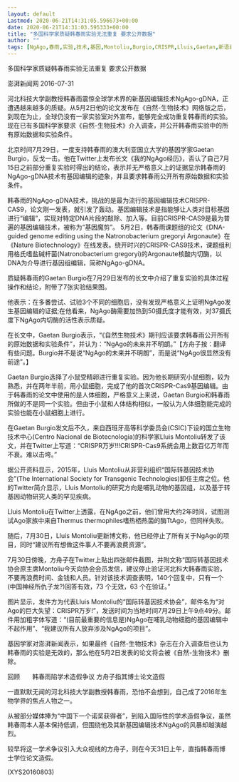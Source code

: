 ```yaml
---
layout: default
Lastmod: 2020-06-21T14:31:05.596673+00:00
date: 2020-06-21T14:31:03.595333+00:00
title: "多国科学家质疑韩春雨实验无法重复 要求公开数据"
author: ""
tags: [NgAgo,春雨,实验,技术,基因,Montoliu,Burgio,CRISPR,Lluis,Gaetan,新语丝]
---
```


多国科学家质疑韩春雨实验无法重复 要求公开数据

澎湃新闻网 2016-07-31

河北科技大学副教授韩春雨震惊全球学术界的新基因编辑技术NgAgo-gDNA，正遭遇越来越多的质疑。从5月2日他的论文发布在《自然-生物技术》网络版之后，到现在为止，全球仍没有一家实验室对外宣布，能够完全成功重复韩春雨的实验。现在已有多国科学家要求《自然-生物技术》介入调查，并公开韩春雨实验中的所有原始数据和实验条件。

北京时间7月29日，一度支持韩春雨的澳大利亚国立大学的基因学家Gaetan Burgio，反戈一击。他在Twitter上发布长文《我的NgAgo经历》，否认了自己7月15日之前部分重复实验时得出的结论，表示并无严格意义上的证据显示韩春雨的NgAgo-gDNA技术有基因编辑的迹象，并且要求韩春雨公开所有原始数据和实验条件。

韩春雨的NgAgo-gDNA技术，挑战的是最为流行的基因编辑技术CRISPR-CAS9，论文刚一发表，就引发了轰动。基因编辑技术是指能够让人类对目标基因进行“编辑”，实现对特定DNA片段的敲除、加入等。目前CRISPR-CAS9是最为普遍的基因编辑技术，被称为“基因魔剪”。 5月2日，韩春雨课题组的论文《DNA-guided genome editing using the Natronobacterium gregoryi Argonaute》在《Nature Biotechnology》在线发表。绕开时兴的CRISPR-CAS9技术，课题组利用格氏嗜盐碱杆菌(Natronobacterium gregoryi)的Argonaute核酸内切酶，以DNA为介导进行基因组编辑，简称NgAgo-gDNA。

质疑韩春雨的Gaetan Burgio在7月29日发布的长文中介绍了重复实验的具体过程操作和结论，附带了7张实验结果图。

他表示：在多番尝试、试验3个不同的细胞后，没有发现严格意义上证明NgAgo发生基因编辑的证据;在他看来，NgAgo酶需要加热到50摄氏度才能有效，对37摄氏度下NgAgo内切酶的活性表示质疑。

在长文中，Gaetan Burgio表示，“《自然生物技术》期刊应该要求韩春雨公开所有的原始数据和实验条件”，并认为：“NgAgo的未来并不明朗。”【方舟子按：翻译有些问题。Burgio并不是说“NgAgo的未来并不明朗”，而是说“NgAgo很显然没有前途”。】

Gaetan Burgio选择了小鼠受精卵进行重复实验。因为他长期研究小鼠细胞，较为熟悉，并在两年半前，用小鼠细胞，完成了他的首次CRISPR-Cas9基因编辑。由于韩春雨的论文中使用的是人体细胞，严格意义上来说，Gaetan Burgio和韩春雨所做的不是同一个实验。但由于小鼠和人体结构相似，一般认为人体细胞能完成的实验也能在小鼠细胞上进行。

在Gaetan Burgio发文后不久，来自西班牙高等科学委员会(CSIC)下设的国立生物技术中心(Centro Nacional de Biotecnologia)的科学家Lluis Montoliu转发了该文，并在Twitter上写道：“CRISPR万岁!!!CRISPR-Cas9系统会用上数百亿万年而不衰。难以击垮。”

据公开资料显示，2015年，Lluis Montoliu从非营利组织“国际转基因技术协会”(The International Society for Transgenic Technologies)卸任主席之位。他的Twitter简介显示，Lluis Montoliu的研究方向是哺乳动物的基因组，以及基于转基因动物研究人类的罕见疾病。

Lluis Montoliu在Twitter上透露，在NgAgo之前，他们曾用大约2年时间，试图测试Ago家族中来自Thermus thermophiles嗜热栖热菌的酶TtAgo，但同样失败。

随后，7月30日，Lluis Montoliu更新博文称，他已经停止了所有关于NgAgo的项目，同时“建议所有想做这件事人不要再浪费资源”。

7月30日傍晚，方舟子在Twitter上贴出四张邮件截图，并附文称“国际转基因技术协会原主席Montoliu今天向协会会员发信，建议停止验证河北科大韩春雨实验，不要再浪费时间、金钱和人员。针对该技术调查表明，140个回复中，只有一个(中国神经所仇子龙?)回答有效，73 个无效，63 个在验证。”

图片显示，发件方为代表Lluis Montoliu的“国际转基因技术协会”，邮件名为“对Ago的巨大失望：CRISPR万岁!”，发送时间为当地时间7月29日上午9点49分。邮件用加粗字体写道：“(目前最重要的信息是)NgAgo在哺乳动物细胞的基因编辑中不起作用”、“我建议所有人放弃涉及NgAgo的项目”。

基因学家对澎湃新闻表示，如果最终《自然-生物技术》杂志在介入调查后也认为韩春雨的实验是无效的，那么他在5月2日发表的论文将会被《自然-生物技术》删除。

回顾　　韩春雨陷学术造假争议 方舟子指其博士论文造假

一直默默无闻的河北科技大学副教授韩春雨，恐怕不会想到，自己成了2016年生物学界的焦点人物之一。

从被部分媒体捧为“中国下一个诺奖获得者”，到陷入国际性的学术造假争议，虽然韩春雨本人基本保持低调，但围绕他及其新基因编辑技术NgAgo的风暴却越演越烈。

较早将这一学术争议引入大众视线的方舟子，则在今天31日上午，直指韩春雨博士学位论文造假。

(XYS20160803)

